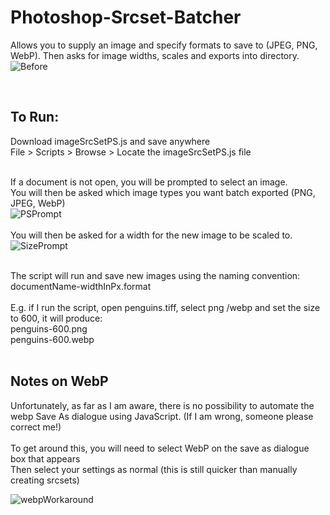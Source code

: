 # Photoshop-Srcset-Batcher
Allows you to supply an image and specify formats to save to (JPEG, PNG, WebP). Then asks for image widths, scales and exports into directory.
![Before](https://user-images.githubusercontent.com/34044928/124370082-16610300-dc6b-11eb-9012-ad58033eb21d.PNG)


<br>

<h2>To Run:</h2>
Download imageSrcSetPS.js and save anywhere<br>
File > Scripts > Browse > Locate the imageSrcSetPS.js file<br>


<br>

If a document is not open, you will be prompted to select an image.<br>
You will then be asked which image types you want batch exported (PNG, JPEG, WebP)<br>
![PSPrompt](https://user-images.githubusercontent.com/34044928/124369682-71dcc200-dc66-11eb-9f8a-e901635b6b16.PNG)
<br>
<br>
You will then be asked for a width for the new image to be scaled to.<br>
![SizePrompt](https://user-images.githubusercontent.com/34044928/124369716-d5ff8600-dc66-11eb-9b69-31b185f4cfe6.PNG)


<br>
The script will run and save new images using the naming convention: documentName-widthInPx.format
<br>
<br>
E.g. if I run the script, open penguins.tiff, select png /webp and set the size to 600, it will produce:<br>
penguins-600.png<br>
penguins-600.webp

<br>
<br>

<h2>Notes on WebP</h2>
Unfortunately, as far as I am aware, there is no possibility to automate the webp Save As dialogue using JavaScript. (If I am wrong, someone please correct me!)
<br><br>
To get around this, you will need to select WebP on the save as dialogue box that appears<br>
Then select your settings as normal (this is still quicker than manually creating srcsets)<br>

![webpWorkaround](https://user-images.githubusercontent.com/34044928/124369951-8a021080-dc69-11eb-8b0b-559de842c306.jpg)



